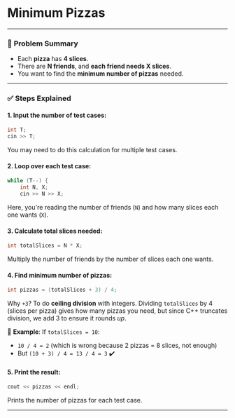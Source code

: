 ﻿# Minimum Pizzas


---

### 🧠 **Problem Summary**

* Each **pizza** has **4 slices**.
* There are **N friends**, and **each friend needs X slices**.
* You want to find the **minimum number of pizzas** needed.

---

### ✅ **Steps Explained**

#### 1. **Input the number of test cases:**

```cpp
int T;
cin >> T;
```

You may need to do this calculation for multiple test cases.

#### 2. **Loop over each test case:**

```cpp
while (T--) {
    int N, X;
    cin >> N >> X;
```

Here, you're reading the number of friends (`N`) and how many slices each one wants (`X`).

#### 3. **Calculate total slices needed:**

```cpp
int totalSlices = N * X;
```

Multiply the number of friends by the number of slices each one wants.

#### 4. **Find minimum number of pizzas:**

```cpp
int pizzas = (totalSlices + 3) / 4;
```

Why `+3`? To do **ceiling division** with integers.
Dividing `totalSlices` by 4 (slices per pizza) gives how many pizzas you need, but since C++ truncates division, we add 3 to ensure it rounds *up*.

📌 **Example**:
If `totalSlices = 10`:

* `10 / 4 = 2` (which is wrong because 2 pizzas = 8 slices, not enough)
* But `(10 + 3) / 4 = 13 / 4 = 3` ✔️

#### 5. **Print the result:**

```cpp
cout << pizzas << endl;
```

Prints the number of pizzas for each test case.

---

